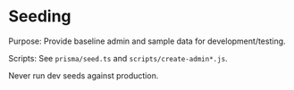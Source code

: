 # Seeding

Purpose: Provide baseline admin and sample data for development/testing.

Scripts: See `prisma/seed.ts` and `scripts/create-admin*.js`.

Never run dev seeds against production.
